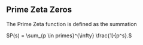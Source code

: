 ## Prime Zeta Zeros
The Prime Zeta function is defined as the summation

$P(s) = \sum_{p \in primes}^{\infty} \frac{1}{p^s}.$

